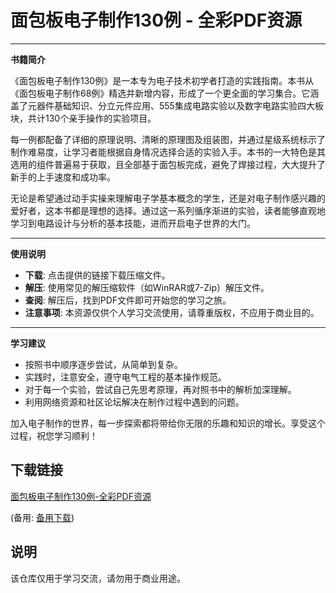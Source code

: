 # 面包板电子制作130例 - 全彩PDF资源

---

**书籍简介**

《面包板电子制作130例》是一本专为电子技术初学者打造的实践指南。本书从《面包板电子制作68例》精选并新增内容，形成了一个更全面的学习集合。它涵盖了元器件基础知识、分立元件应用、555集成电路实验以及数字电路实验四大板块，共计130个亲手操作的实验项目。

每一例都配备了详细的原理说明、清晰的原理图及组装图，并通过星级系统标示了制作难易度，让学习者能根据自身情况选择合适的实验入手。本书的一大特色是其选用的组件普遍易于获取，且全部基于面包板完成，避免了焊接过程，大大提升了新手的上手速度和成功率。

无论是希望通过动手实操来理解电子学基本概念的学生，还是对电子制作感兴趣的爱好者，这本书都是理想的选择。通过这一系列循序渐进的实验，读者能够直观地学习到电路设计与分析的基本技能，进而开启电子世界的大门。

---

**使用说明**

- **下载**: 点击提供的链接下载压缩文件。
- **解压**: 使用常见的解压缩软件（如WinRAR或7-Zip）解压文件。
- **查阅**: 解压后，找到PDF文件即可开始您的学习之旅。
- **注意事项**: 本资源仅供个人学习交流使用，请尊重版权，不应用于商业目的。

---

**学习建议**

- 按照书中顺序逐步尝试，从简单到复杂。
- 实践时，注意安全，遵守电气工程的基本操作规范。
- 对于每一个实验，尝试自己先思考原理，再对照书中的解析加深理解。
- 利用网络资源和社区论坛解决在制作过程中遇到的问题。

加入电子制作的世界，每一步探索都将带给你无限的乐趣和知识的增长。享受这个过程，祝您学习顺利！

## 下载链接
[面包板电子制作130例-全彩PDF资源](https://pan.quark.cn/s/e42b1e7a6de1) 

(备用: [备用下载](https://pan.baidu.com/s/1ps28eggxr-mR5fTMjZDAqw?pwd=1234))

## 说明

该仓库仅用于学习交流，请勿用于商业用途。

